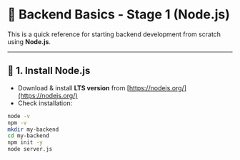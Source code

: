 # 🚀 Backend Basics - Stage 1 (Node.js)

This is a quick reference for starting backend development from scratch using **Node.js**.

---

## 📌 1. Install Node.js
- Download & install **LTS version** from [https://nodejs.org/](https://nodejs.org/)
- Check installation:
```bash
node -v
npm -v
mkdir my-backend
cd my-backend
npm init -y
node server.js
